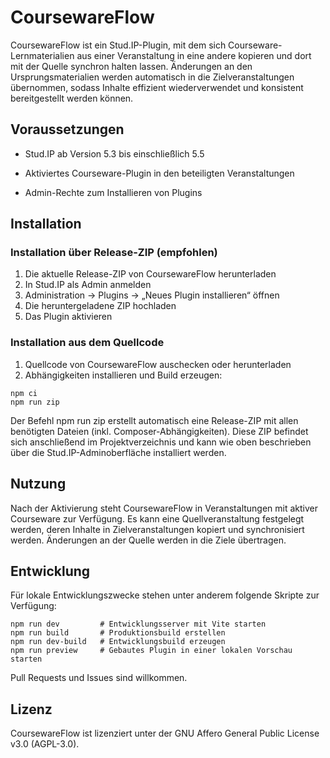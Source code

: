 # CoursewareFlow

CoursewareFlow ist ein Stud.IP-Plugin, mit dem sich Courseware-Lernmaterialien aus einer Veranstaltung in eine andere kopieren und dort mit der Quelle synchron halten lassen. Änderungen an den Ursprungsmaterialien werden automatisch in die Zielveranstaltungen übernommen, sodass Inhalte effizient wiederverwendet und konsistent bereitgestellt werden können.

## Voraussetzungen

* Stud.IP ab Version 5.3 bis einschließlich 5.5

* Aktiviertes Courseware-Plugin in den beteiligten Veranstaltungen

* Admin-Rechte zum Installieren von Plugins

## Installation
### Installation über Release-ZIP (empfohlen)

1. Die aktuelle Release-ZIP von CoursewareFlow herunterladen
2. In Stud.IP als Admin anmelden
3. Administration → Plugins → „Neues Plugin installieren“ öffnen
4. Die heruntergeladene ZIP hochladen
5. Das Plugin aktivieren

### Installation aus dem Quellcode

1. Quellcode von CoursewareFlow auschecken oder herunterladen
2. Abhängigkeiten installieren und Build erzeugen:
```
npm ci
npm run zip
```
Der Befehl npm run zip erstellt automatisch eine Release-ZIP mit allen benötigten Dateien (inkl. Composer-Abhängigkeiten).
Diese ZIP befindet sich anschließend im Projektverzeichnis und kann wie oben beschrieben über die Stud.IP-Adminoberfläche installiert werden.

## Nutzung

Nach der Aktivierung steht CoursewareFlow in Veranstaltungen mit aktiver Courseware zur Verfügung.
Es kann eine Quellveranstaltung festgelegt werden, deren Inhalte in Zielveranstaltungen kopiert und synchronisiert werden. Änderungen an der Quelle werden in die Ziele übertragen.

## Entwicklung

Für lokale Entwicklungszwecke stehen unter anderem folgende Skripte zur Verfügung:
```
npm run dev         # Entwicklungsserver mit Vite starten
npm run build       # Produktionsbuild erstellen
npm run dev-build   # Entwicklungsbuild erzeugen
npm run preview     # Gebautes Plugin in einer lokalen Vorschau starten
```
Pull Requests und Issues sind willkommen.

## Lizenz

CoursewareFlow ist lizenziert unter der GNU Affero General Public License v3.0 (AGPL-3.0).
